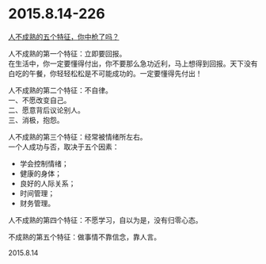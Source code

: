 2015.8.14-226
=============
[人不成熟的五个特征，你中枪了吗？](http://mp.weixin.qq.com/s?__biz=MjM5NDU4Mzc5NQ==&mid=207980217&idx=2&sn=9b7ea63b9e3f72960261483ac03f46c6&scene=5#rd)

人不成熟的第一个特征：立即要回报。  
在生活中，你一定要懂得付出，你不要那么急功近利，马上想得到回报。天下没有白吃的午餐，你轻轻松松是不可能成功的。一定要懂得先付出！

人不成熟的第二个特征：不自律。  
一、不愿改变自己。  
二、愿意背后议论别人。  
三、消极，抱怨。  

人不成熟的第三个特征：经常被情绪所左右。  
一个人成功与否，取决于五个因素：  
- 学会控制情绪；
- 健康的身体；
- 良好的人际关系；
- 时间管理；
- 财务管理。

人不成熟的第四个特征：不愿学习，自以为是，没有归零心态。  

不成熟的第五个特征：做事情不靠信念，靠人言。  


2015.8.14